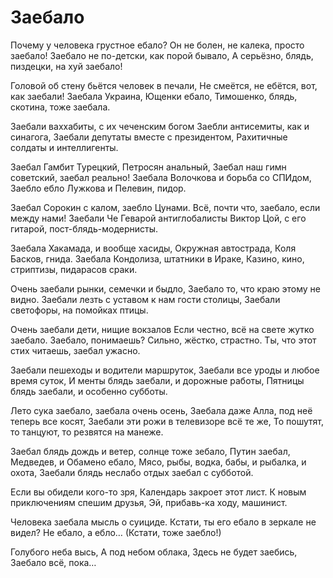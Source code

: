 #  Заебало
Почему у человека грустное ебало?
Он не болен, не калека, просто заебало!
Заебало не по-детски, как порой бывало,
А серьёзно, блядь, пиздецки, на хуй заебало!

Головой об стену бьётся человек в печали,
Не смеётся, не ебётся, вот, как заебали!
Заебала Украина, Ющенки ебало,
Тимошенко, блядь, скотина, тоже заебала.

Заебали ваххабиты, с их чеченским богом
Заебли антисемиты, как и синагога,
Заебали депутаты вместе с президентом,
Рахитичные солдаты и интеллигенты.

Заебал Гамбит Турецкий, Петросян анальный,
Заебал наш гимн советский, заебал реально!
Заебала Волочкова и борьба со СПИдом,
Заебло ебло Лужкова и Пелевин, пидор.

Заебал Сорокин с калом, заебло Цунами.
Всё, почти что, заебало, если между нами!
Заебали Че Геварой антиглобалисты
Виктор Цой, с его гитарой, пост-блядь-модернисты.

Заебала Хакамада, и вообще хасиды,
Окружная автострада, Коля Басков, гнида.
Заебала Кондолиза, штатники в Ираке,
Казино, кино, стриптизы, пидарасов сраки.

Очень заебали рынки, семечки и быдло,
Заебало то, что краю этому не видно.
Заебали лезть с уставом к нам гости столицы,
Заебали светофоры, на помойках птицы.

Очень заебали дети, нищие вокзалов
Если честно, всё на свете жутко заебало.
Заебало, понимаешь? Сильно, жёстко, страстно.
Ты, что этот стих читаешь, заебал ужасно.

Заебали пешеходы и водители маршруток,
Заебали все уроды и любое время суток,
И менты блядь заебали, и дорожные работы,
Пятницы блядь заебали, и особенно субботы.

Лето сука заебало, заебала очень осень,
Заебала даже Алла, под неё теперь все косят,
Заебали эти рожи в телевизоре всё те же,
То пошутят, то танцуют, то резвятся на манеже.

Заебал блядь дождь и ветер, солнце тоже зебало,
Путин заебал, Медведев, и Обамено ебало,
Мясо, рыбы, водка, бабы, и рыбалка, и охота,
Заебали блядь неслабо отдых заебал с субботой.

Если вы обидели кого-то зря,
Календарь закроет этот лист.
К новым приключениям спешим друзья,
Эй, прибавь-ка ходу, машинист. 

Человека заебала мысль о суициде.
Кстати, ты его ебало в зеркале не видел?
Не ебало, а ебло…
(Кстати, тоже заебло!)

Голубого неба высь,
А под небом облака,
Здесь не будет заебись,
Заебало всё, пока…
